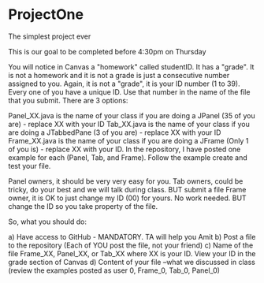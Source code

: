 # ProjectOne
The simplest project ever

This is our goal to be completed before 4:30pm on Thursday

You will notice in Canvas a "homework" called studentID. It has a "grade". It is not a homework and it is not a grade is just a consecutive number assigned to you. Again, it is not a "grade", it is your ID number (1 to 39). Every one of you have a unique ID. Use that number in the name of the file that you submit. There are 3 options:
 

Panel_XX.java is the name of your class  if you are doing a JPanel (35 of you are) - replace XX with your ID
Tab_XX.java is the name of your class  if you are doing a JTabbedPane  (3 of you are) - replace XX with your ID
Frame_XX.java is the name of your class  if you are doing a JFrame  (Only 1 of you is) - replace XX with your ID.
In the repository, I have posted one example for each (Panel, Tab, and Frame). Follow the example create and test your file.
 

Panel owners, it should be very very easy for you. 
Tab owners, could be tricky, do your best and we will talk during class. BUT submit a file 
Frame owner, it is OK to just change my ID (00) for yours. No work needed. BUT change the ID so you take property of the file. 
 

So, what you should do:

a) Have access to GitHub - MANDATORY. TA will help you Amit
b) Post a file to the repository (Each of YOU post the file, not your  friend)
c) Name of the file Frame_XX, Panel_XX, or Tab_XX where XX is your ID. View your ID in the grade section of Canvas
d) Content of your file –what we discussed in class (review the examples posted as user 0, Frame_0, Tab_0, Panel_0)
